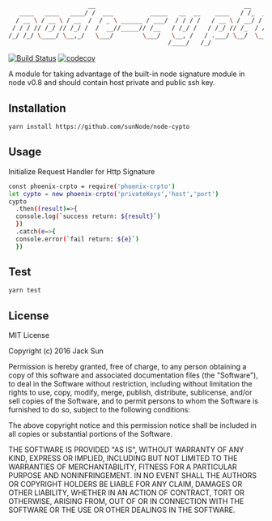 ```bash
                      __                                         __        
   ____   ____   ____/ /  ___          _____   __  __    ____   / /_  ____ 
  / __ \ / __ \ / __  /  / _ \ ______ / ___/  / / / /   / __ \ / __/ / __ \
 / / / // /_/ // /_/ /  /  __//_____// /__   / /_/ /   / /_/ // /_  / /_/ /
/_/ /_/ \____/ \__,_/   \___/        \___/   \__, /   / .___/ \__/  \____/ 
                                            /____/   /_/                   
```
[![Build Status](https://travis-ci.org/sunNode/node-cypto.svg?branch=master)](https://travis-ci.org/sunNode/node-cypto)
[![codecov](https://codecov.io/gh/sunNode/node-cypto/branch/master/graph/badge.svg)](https://codecov.io/gh/sunNode/node-cypto)



A module for taking advantage of the built-in node signature module in node v0.8 and should contain host private and public ssh key.

## Installation
```bash
yarn install https://github.com/sunNode/node-cypto
```


## Usage
Initialize Request Handler for Http Signature

```bash
const phoenix-crpto = require('phoenix-crpto') 
let cypto = new phoenix-crpto('privateKeys','host','port')
cypto
  .then((result)=>{
  console.log(`success return: ${result}`)
  })
  .catch(e=>{
  console.error(`fail return: ${e}`)
  })
```

## Test
```bash
yarn test
```



## License 

MIT License

Copyright (c) 2016 Jack Sun

Permission is hereby granted, free of charge, to any person obtaining a copy
of this software and associated documentation files (the "Software"), to deal
in the Software without restriction, including without limitation the rights
to use, copy, modify, merge, publish, distribute, sublicense, and/or sell
copies of the Software, and to permit persons to whom the Software is
furnished to do so, subject to the following conditions:

The above copyright notice and this permission notice shall be included in all
copies or substantial portions of the Software.

THE SOFTWARE IS PROVIDED "AS IS", WITHOUT WARRANTY OF ANY KIND, EXPRESS OR
IMPLIED, INCLUDING BUT NOT LIMITED TO THE WARRANTIES OF MERCHANTABILITY,
FITNESS FOR A PARTICULAR PURPOSE AND NONINFRINGEMENT. IN NO EVENT SHALL THE
AUTHORS OR COPYRIGHT HOLDERS BE LIABLE FOR ANY CLAIM, DAMAGES OR OTHER
LIABILITY, WHETHER IN AN ACTION OF CONTRACT, TORT OR OTHERWISE, ARISING FROM,
OUT OF OR IN CONNECTION WITH THE SOFTWARE OR THE USE OR OTHER DEALINGS IN THE
SOFTWARE.


